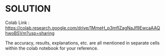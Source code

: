 # SOLUTION

Colab Link : https://colab.research.google.com/drive/1MmeH_p3mfIZagNaJf9EwcaAAQhwoBSVm?usp=sharing

The accuracy, results, explanations, etc. are all mentioned in separate cells within the colab notebook for your reference.
